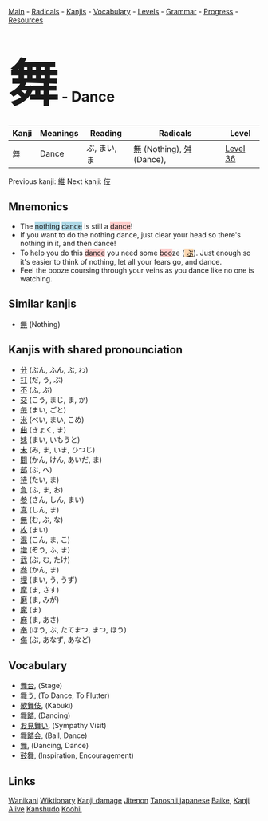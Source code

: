 <style> bigfont {font-size: 100px}</style>
[Main](../README.md) -
[Radicals](../radicals.md) -
[Kanjis](../kanjis.md) -
[Vocabulary](../vocabulary.md) -
[Levels](../levels.md) -
[Grammar](../grammar.md) - 
[Progress](../progress.md) -
[Resources](../resources.md)
# <bigfont> 舞</bigfont> - Dance 

| Kanji | Meanings | Reading | Radicals | Level |
| --- | --- | --- | --- | --- |
| 舞 | Dance | ぶ, まい, ま | [無](../radicals/無.md) (Nothing), [舛](../radicals/舛.md) (Dance),  | [Level 36](../levels/wk_level36.md) |

Previous kanji: [維](維.md) Next kanji: [伎](伎.md) 

## Mnemonics
 * The <span style="background-color:#ADD8E6"> nothing</span> <span style="background-color:#ADD8E6"> dance</span> is still a <span style="background-color:#ffcccb"> dance</span>!
* If you want to do the nothing dance, just clear your head so there's nothing in it, and then dance!
* To help you do this <span style="background-color:#ffcccb"> dance</span> you need some <span style="background-color:#ffcccb"> boo</span>ze (<span style="background-color:#fed8b1"> [ぶ](https://jisho.org/search/ぶ)</span>). Just enough so it's easier to think of nothing, let all your fears go, and dance.
* Feel the booze coursing through your veins as you dance like no one is watching.


## Similar kanjis
 * [無](無.md) (Nothing)



## Kanjis with shared pronounciation
 * [分](分.md) (ぶん, ふん, ぶ, わ)
* [打](打.md) (だ, う, ぶ)
* [不](不.md) (ふ, ぶ)
* [交](交.md) (こう, まじ, ま, か)
* [毎](毎.md) (まい, ごと)
* [米](米.md) (べい, まい, こめ)
* [曲](曲.md) (きょく, ま)
* [妹](妹.md) (まい, いもうと)
* [未](未.md) (み, ま, いま, ひつじ)
* [間](間.md) (かん, けん, あいだ, ま)
* [部](部.md) (ぶ, へ)
* [待](待.md) (たい, ま)
* [負](負.md) (ふ, ま, お)
* [参](参.md) (さん, しん, まい)
* [真](真.md) (しん, ま)
* [無](無.md) (む, ぶ, な)
* [枚](枚.md) (まい)
* [混](混.md) (こん, ま, こ)
* [増](増.md) (ぞう, ふ, ま)
* [武](武.md) (ぶ, む, たけ)
* [巻](巻.md) (かん, ま)
* [埋](埋.md) (まい, う, うず)
* [摩](摩.md) (ま, さす)
* [磨](磨.md) (ま, みが)
* [魔](魔.md) (ま)
* [麻](麻.md) (ま, あさ)
* [奉](奉.md) (ほう, ぶ, たてまつ, まつ, ほう)
* [侮](侮.md) (ぶ, あなず, あなど)



## Vocabulary
 * [舞台](../vocabulary/舞.md), (Stage)
* [舞う](../vocabulary/舞.md), (To Dance, To Flutter)
* [歌舞伎](../vocabulary/舞.md), (Kabuki)
* [舞踏](../vocabulary/舞.md), (Dancing)
* [お見舞い](../vocabulary/舞.md), (Sympathy Visit)
* [舞踏会](../vocabulary/舞.md), (Ball, Dance)
* [舞](../vocabulary/舞.md), (Dancing, Dance)
* [鼓舞](../vocabulary/舞.md), (Inspiration, Encouragement)




## Links 


[Wanikani](https://www.wanikani.com/kanji/舞)
[Wiktionary](https://en.wiktionary.org/wiki/舞)
[Kanji damage](http://www.kanjidamage.com/kanji/search?utf8=✓&q=舞)
[Jitenon](https://jitenon.com/kanji/舞)
[Tanoshii japanese](https://www.tanoshiijapanese.com/dictionary/kanji.cfm?k=舞)
[Baike](https://baike.baidu.com/item/舞),
[Kanji Alive](https://app.kanjialive.com/舞)
[Kanshudo](https://www.kanshudo.com/searchmn?q=舞)
[Koohii](https://kanji.koohii.com/study/kanji/舞)
